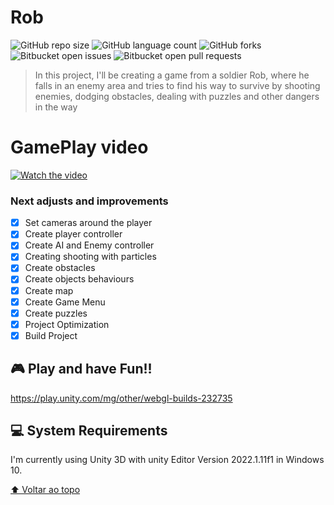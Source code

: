 # Rob

<!---Esses são exemplos. Veja https://shields.io para outras pessoas ou para personalizar este conjunto de escudos. Você pode querer incluir dependências, status do projeto e informações de licença aqui--->

![GitHub repo size](https://img.shields.io/github/repo-size/iuricode/README-template?style=for-the-badge)
![GitHub language count](https://img.shields.io/github/languages/count/iuricode/README-template?style=for-the-badge)
![GitHub forks](https://img.shields.io/github/forks/iuricode/README-template?style=for-the-badge)
![Bitbucket open issues](https://img.shields.io/bitbucket/issues/iuricode/README-template?style=for-the-badge)
![Bitbucket open pull requests](https://img.shields.io/bitbucket/pr-raw/iuricode/README-template?style=for-the-badge)

> In this project, I'll be creating a game from a soldier Rob, where he falls in an enemy area and tries to find his way to survive by shooting enemies, dodging obstacles, dealing with puzzles and other dangers in the way

# GamePlay video

[![Watch the video](https://i9.ytimg.com/vi/6v0bmCWrx4E/mq1.jpg?sqp=CMT8jpgG&rs=AOn4CLClyvPnVkbLyWHSl1IU3b0SxEQJ8A)](https://youtu.be/uW-_1e6rYss)

### Next adjusts and improvements

- [x] Set cameras around the player
- [x] Create player controller
- [x] Create AI and Enemy controller
- [x] Creating shooting with particles
- [x] Create obstacles 
- [x] Create objects behaviours
- [x] Create map
- [x] Create Game Menu
- [x] Create puzzles
- [x] Project Optimization
- [x] Build Project

##  🎮 Play and have Fun!!

https://play.unity.com/mg/other/webgl-builds-232735

## 💻 System Requirements

I'm currently using Unity 3D with unity Editor Version 2022.1.11f1 in Windows 10.

[⬆ Voltar ao topo](#Corona)<br>
